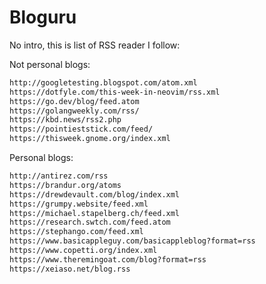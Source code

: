 # Bloguru

No intro, this is list of RSS reader I follow:

Not personal blogs:

```txt
http://googletesting.blogspot.com/atom.xml
https://dotfyle.com/this-week-in-neovim/rss.xml
https://go.dev/blog/feed.atom
https://golangweekly.com/rss/
https://kbd.news/rss2.php
https://pointieststick.com/feed/
https://thisweek.gnome.org/index.xml
```

Personal blogs:

```txt
http://antirez.com/rss
https://brandur.org/atoms
https://drewdevault.com/blog/index.xml
https://grumpy.website/feed.xml
https://michael.stapelberg.ch/feed.xml
https://research.swtch.com/feed.atom
https://stephango.com/feed.xml
https://www.basicappleguy.com/basicappleblog?format=rss
https://www.copetti.org/index.xml
https://www.theremingoat.com/blog?format=rss
https://xeiaso.net/blog.rss
```
